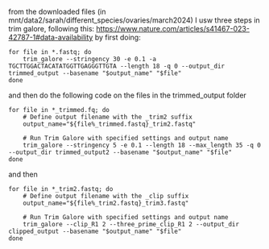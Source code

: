 from the downloaded files (in mnt/data2/sarah/different_species/ovaries/march2024) I usw three steps in trim galore, following this: https://www.nature.com/articles/s41467-023-42787-1#data-availability by first doing:
```
for file in *.fastq; do
    trim_galore --stringency 30 -e 0.1 -a TGCTTGGACTACATATGGTTGAGGGTTGTA --length 18 -q 0 --output_dir trimmed_output --basename "$output_name" "$file"
done
```

and then do the following code on the files in the trimmed_output folder
```
for file in *_trimmed.fq; do
    # Define output filename with the _trim2 suffix
    output_name="${file%_trimmed.fastq}_trim2.fastq"

    # Run Trim Galore with specified settings and output name
    trim_galore --stringency 5 -e 0.1 --length 18 --max_length 35 -q 0 --output_dir trimmed_output2 --basename "$output_name" "$file"
done
```

and then
```
for file in *_trim2.fastq; do
    # Define output filename with the _clip suffix
    output_name="${file%_trim2.fastq}_trim3.fastq"

    # Run Trim Galore with specified settings and output name
    trim_galore --clip_R1 2 --three_prime_clip_R1 2 --output_dir clipped_output --basename "$output_name" "$file"
done



```

